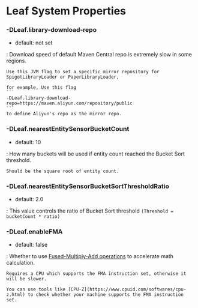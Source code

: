 # Leaf System Properties

### -DLeaf.library-download-repo
* default: not set

:	Download speed of default Maven Central repo is extremely slow in some regions.
	
	Use this JVM flag to set a specific mirror repository for SpigotLibraryLoader or PaperLibraryLoader,

    for example, Use this flag
    ```
    -DLeaf.library-download-repo=https://maven.aliyun.com/repository/public
    ```
    to define Aliyun's repo as the mirror repo.

### -DLeaf.nearestEntitySensorBucketCount
* default: 10

:	How many buckets will be used if entity count reached the Bucket Sort threshold.

	Should be the square root of entity count.

### -DLeaf.nearestEntitySensorBucketSortThresholdRatio
* default: 2.0

:	This value controls the ratio of Bucket Sort threshold `(Threshold = bucketCount * ratio)`

### -DLeaf.enableFMA
* default: false

: Whether to use [Fused-Multiply-Add operations](https://en.wikipedia.org/wiki/Multiply%E2%80%93accumulate_operation) to accelerate math calculation.

	Requires a CPU which supports the FMA instruction set, otherwise it will be slower.

	You can use tools like [CPU-Z](https://www.cpuid.com/softwares/cpu-z.html) to check whether your machine supports the FMA instruction set.
